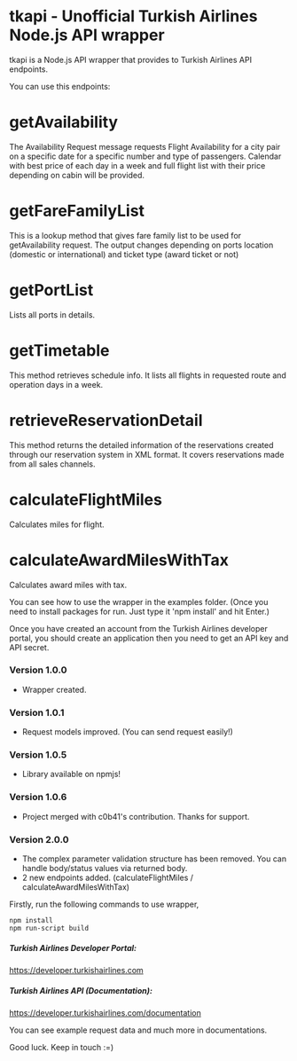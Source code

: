 # tkapi - Unofficial Turkish Airlines Node.js API wrapper

tkapi is a Node.js API wrapper that provides to Turkish Airlines API endpoints.

You can use this endpoints:
 # getAvailability 
The Availability Request message requests Flight Availability for a city pair on a specific date for a specific number and type of passengers. Calendar with best price of each day in a week and full flight list with their price depending on cabin will be provided.
 # getFareFamilyList 
This is a lookup method that gives fare family list to be used for getAvailability request. The output changes depending on ports location (domestic or international) and ticket type (award ticket or not)
 # getPortList
Lists all ports in details.
 # getTimetable
This method retrieves schedule info. It lists all flights in requested route and operation days in a week.
 # retrieveReservationDetail
This method returns the detailed information of the reservations created through our reservation system in XML format. It covers reservations made from all sales channels.
 # calculateFlightMiles
Calculates miles for flight.
 # calculateAwardMilesWithTax
Calculates award miles with tax.

You can see how to use the wrapper in the examples folder. (Once you need to install packages for run. Just type it 'npm install' and hit Enter.)

Once you have created an account from the Turkish Airlines developer portal, you should create an application then you need to get an API key and API secret.

### Version 1.0.0
- Wrapper created.

### Version 1.0.1
- Request models improved. (You can send request easily!)

### Version 1.0.5
- Library available on npmjs!

### Version 1.0.6
- Project merged with c0b41's contribution. Thanks for support.

### Version 2.0.0
- The complex parameter validation structure has been removed. You can handle body/status values via returned body.
- 2 new endpoints added. (calculateFlightMiles / calculateAwardMilesWithTax)

Firstly, run the following commands to use wrapper,

```
npm install
npm run-script build
```

##### Turkish Airlines Developer Portal:
https://developer.turkishairlines.com

##### Turkish Airlines API (Documentation):
https://developer.turkishairlines.com/documentation

You can see example request data and much more in documentations.

Good luck. Keep in touch :=)
